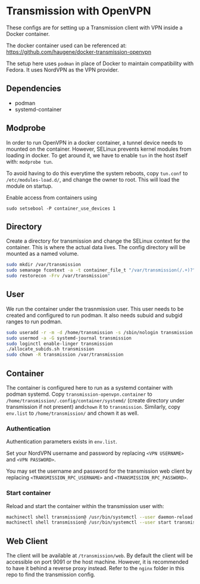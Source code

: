 # Transmission with OpenVPN

These configs are for setting up a Transmission client with VPN inside a Docker container.

The docker container used can be referenced at: https://github.com/haugene/docker-transmission-openvpn

The setup here uses `podman` in place of Docker to maintain compatibility with Fedora. It uses NordVPN as the VPN provider.

## Dependencies

 - podman
 - systemd-container

## Modprobe

In order to run OpenVPN in a docker container, a tunnel device needs to mounted on the container. However, SELinux prevents kernel modules from loading in docker. To get around it, we have to enable `tun` in the host itself with: `modprobe tun`.

To avoid having to do this everytime the system reboots, copy `tun.conf` to `/etc/modules-load.d/`, and change the owner to root. This will load the module on startup.

Enable access from containers using

```
sudo setsebool -P container_use_devices 1
```

## Directory

Create a directory for transmission and change the SELinux context for the container. This is where the actual data lives. The config directory will be mounted as a named volume.

```bash
sudo mkdir /var/transmission
sudo semanage fcontext -a -t container_file_t "/var/transmission(/.+)?"
sudo restorecon -Frv /var/transmission"
```

## User

We run the container under the trasnmission user. This user needs to be created and configured to run podman. It also needs subuid and subgid ranges to run podman.

```bash
sudo useradd -r -m -d /home/transmission -s /sbin/nologin transmission
sudo usermod -a -G systemd-journal transmission
sudo loginctl enable-linger transmission
./allocate_subids.sh transmission
sudo chown -R transmission /var/transmission
```

## Container

The container is configured here to run as a systemd container with podman systemd. Copy `transmission-openvpn.container` to `/home/transmission/.config/container/systemd/` (create directory under transmission if not present) and`chown` it to `transmission`. Similarly, copy `env.list` to `/home/transmission/` and chown it as well.

### Authentication

Authentication parameters exists in `env.list`.

Set your NordVPN username and password by replacing `<VPN USERNAME>` and `<VPN PASSWORD>`.

You may set the username and password for the transmission web client by replacing  `<TRANSMISSION_RPC_USERNAME>` and `<TRANSMISSION_RPC_PASSWORD>`.

### Start container

Reload and start the container within the transmission user with:

```bash
machinectl shell transmission@ /usr/bin/systemctl --user daemon-reload
machinectl shell transmission@ /usr/bin/systemctl --user start transmission-openvpn
```

## Web Client

The client will be available at `/transmission/web`. By default the client will be accessible on port 9091 or the host machine. However, it is recommended to have it behind a reverse proxy instead. Refer to the `nginx` folder in this repo to find the transmission config.
